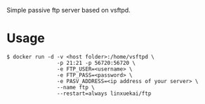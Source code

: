 Simple passive ftp server based on vsftpd.

# Usage
	$ docker run -d -v <host folder>:/home/vsftpd \
					-p 21:21 -p 56720:56720 \
					-e FTP_USER=<username> \
					-e FTP_PASS=<password> \
					-e PASV_ADDRESS=<ip address of your server> \
					--name ftp \
					--restart=always linxuekai/ftp
